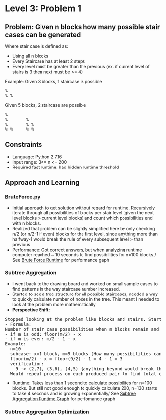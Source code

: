 # Level 3: Problem 1 #

## Problem: Given n blocks how many possible stair cases can be generated ##
Where stair case is defined as:
- Using all n blocks
- Every Staircase has at least 2 steps
- Every level must be greater than the previous (ex. if current level of stairs is 3 then next must be >= 4)

Example:
Given 3 blocks, 1 staircase is possible
<pre>
%
% %
</pre>
Given 5 blocks, 2 staircase are possible
<pre>
%       
%       %
%       % %
% %     % %
</pre>
## Constraints ##
- Language: Python 2.7.16
- Input range: 3<= n <= 200
- Required fast runtime: had hidden runtime threshold
## Approach and Learning ##
### BruteForce.py ###
- Initial approach to get solution without regard for runtime. Recursively iterate through all possibilities of blocks per stair level (given the next level blocks > current level blocks) and count which possibilities end with n blocks.
- Realized that problem can be slightly simplified here by only checking n/2 (or n/2-1 if even) blocks for the first level, since anything more than halfway-1 would break the rule of every subsequent level > than previous
- Performance: Got correct answers, but when analyzing runtime computer reached ~ 10 seconds to find possibilities for n=100 blocks./ 
See [Brute Force Runtime](1_BruteForce_Runtime.png) for performance gaph 
### Subtree Aggregation ###
- I went back to the drawing board and worked on small sample cases to find patterns in the way staircase number increased.
- Started to see a tree structure for all possible staircases, needed a way to quickly calculate number of nodes in the tree. This meant I needed to look at the problem more mathematically
- <b> Perspective Shift: </b> 
<pre>
Stopped looking at the problem like blocks and stairs. Started visualizing the problem as finding number of pairs adding up to m (remaining number of blocks) such that the values in the pairs are greater than the number of stairs in the previous level
- Formula: 
Number of stair case possibilities when m blocks remain and previous stair level was x:
- if m is odd: floor(m/2) - x 
- if m is even: m/2 - 1 - x
Example:
  n=10
  subcase: x=1 block, m=9 blocks (How many possibilities can be generated when 1 block is in the first level and 9 blocks remain)
  floor(m/2) - x = floor(9/2) - 1 = 4 - 1 = 3
  verification:
    9 -> (2,7), (3,6), (4,5) {anything beyond would break the stair construction rule}
  Would repeat process on each produced pair to find total child nodes under it
</pre>
- Runtime: Takes less than 1 second to calculate possibilites for n=100 blocks. But still not good enough to quickly calculate 200, n=130 starts to take 4 seconds and is growing exponentially/
See [Subtree Aggregation Runtime Graph](2_SubtreeAgg_Runtime.png) for perfomance graph
### Subtree Aggregation Optimization ###
